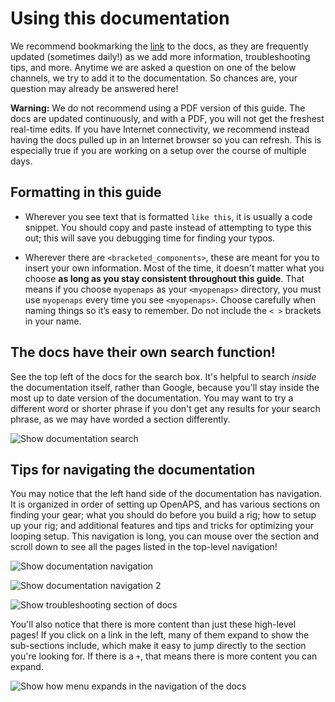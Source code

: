 # Using this documentation

We recommend bookmarking the [link](http://openaps.readthedocs.org/en/latest/) to the docs, as they are frequently updated (sometimes daily!) as we add more information, troubleshooting tips, and more. Anytime we are asked a question on one of the below channels, we try to add it to the documentation. So chances are, your question may already be answered here!

**Warning:** We do not recommend using a PDF version of this guide. The docs are updated continuously, and with a PDF, you will not get the freshest real-time edits. If you have Internet connectivity, we recommend instead having the docs pulled up in an Internet browser so you can refresh. This is especially true if you are working on a setup over the course of multiple days.

## Formatting in this guide

* Wherever you see text that is formatted `like this`, it is usually a code snippet. You should copy and paste instead of attempting to type this out; this will save you debugging time for finding your typos.

* Wherever there are `<bracketed_components>`, these are meant for you to insert your own information. Most of the time, it doesn't matter what you choose **as long as you stay consistent throughout this guide**. That means if you choose `myopenaps` as your  `<myopenaps>` directory, you must use `myopenaps` every time you see `<myopenaps>`. Choose carefully when naming things so it’s easy to remember. Do not include the `< >` brackets in your name.

## The docs have their own search function!

See the top left of the docs for the search box. It's helpful to search *inside* the documentation itself, rather than Google, because you'll stay inside the most up to date version of the documentation. You may want to try a different word or shorter phrase if you don't get any results for your search phrase, as we may have worded a section differently.

![Show documentation search](../Images/Search_documentation.png)

## Tips for navigating the documentation

You may notice that the left hand side of the documentation has navigation. It is organized in order of setting up OpenAPS, and has various sections on finding your gear; what you should do before you build a rig; how to setup up your rig; and additional  features and tips and tricks for optimizing your looping setup. This navigation is long, you can mouse over the section and scroll down to see all the pages listed in the top-level navigation!

![Show documentation navigation](../Images/Understand_documentation_basic_1.png)

![Show documentation navigation 2](../Images/Understand_documentation_basic_2.png)

![Show troubleshooting section of docs](../Images/Troublshooting_docs_section.png)

You'll also notice that there is more content than just these high-level pages! If you click on a link in the left, many of them expand to show the sub-sections include, which make it easy to jump directly to the section you're looking for. If there is a `+`, that means there is more content you can expand.

![Show how menu expands in the navigation of the docs](../Images/Show_nav_expand.png)

